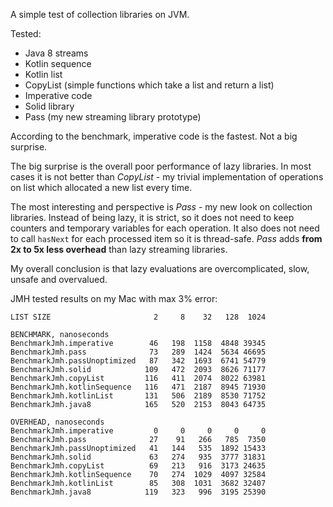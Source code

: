 A simple test of collection libraries on JVM.

Tested:

- Java 8 streams
- Kotlin sequence
- Kotlin list
- CopyList (simple functions which take a list and return a list)
- Imperative code
- Solid library
- Pass (my new streaming library prototype)

According to the benchmark, imperative code is the fastest.
Not a big surprise.

The big surprise is the overall poor performance of lazy libraries.
In most cases it is not better than *CopyList* - my trivial implementation of
operations on list which allocated a new list every time.

The most interesting and perspective is *Pass* - my new look on collection libraries.
Instead of being lazy, it is strict, so it does not need to keep counters
and temporary variables for each operation.
It also does not need to call `hasNext` for each processed item so it is thread-safe.
*Pass* adds **from 2x to 5x less overhead** than lazy streaming libraries.

My overall conclusion is that lazy evaluations are
overcomplicated, slow, unsafe and overvalued.

JMH tested results on my Mac with max 3% error:

```
LIST SIZE                       2     8    32   128  1024

BENCHMARK, nanoseconds
BenchmarkJmh.imperative        46   198  1158  4848 39345
BenchmarkJmh.pass              73   289  1424  5634 46695
BenchmarkJmh.passUnoptimized   87   342  1693  6741 54779
BenchmarkJmh.solid            109   472  2093  8626 71177
BenchmarkJmh.copyList         116   411  2074  8022 63981
BenchmarkJmh.kotlinSequence   116   471  2187  8945 71930
BenchmarkJmh.kotlinList       131   506  2189  8530 71752
BenchmarkJmh.java8            165   520  2153  8043 64735

OVERHEAD, nanoseconds
BenchmarkJmh.imperative         0     0     0     0     0
BenchmarkJmh.pass              27    91   266   785  7350
BenchmarkJmh.passUnoptimized   41   144   535  1892 15433
BenchmarkJmh.solid             63   274   935  3777 31831
BenchmarkJmh.copyList          69   213   916  3173 24635
BenchmarkJmh.kotlinSequence    70   274  1029  4097 32584
BenchmarkJmh.kotlinList        85   308  1031  3682 32407
BenchmarkJmh.java8            119   323   996  3195 25390
```
